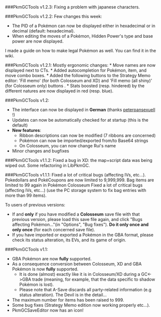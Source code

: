 ###PkmGCTools v1.2.3:
Fixing a problem with japanese characters.

###PkmGCTools v1.2.2:
Few changes this week:
* The PID of a Pokémon can now be displayed either in hexadecimal or in decimal (default: hexadecimal).
* When editing the moves of a Pokémon, Hidden Power's type and base power are now displayed.

I made a guide on how to make legal Pokémon as well. You can find it in the wiki.

###PkmGCTools v1.2.1:
Mostly ergonomic changes:
	* Move names are now displayed next to CTs.
	* Added autocompletion for Pokémon, item, and move combo boxes.
	* Added the following buttons to the Strategy Memo editor: 'Fill memo' (for both Colosseum and XD) and 'Fill memo (all shiny)' (for Colosseum only) buttons .
	* Stats boosted (resp. hindered) by the different natures are now displayed in red (resp. blue).

###PkmGCTools v1.2:
* The interface can now be displayed in **German** (thanks [peterpansexuell](http://www.smogon.com/forums/members/peterpansexuell.158307/) !)
* Updates can now be automatically checked for at startup (this is the default)
* **New features**:
	* Ribbon descriptions can now be modified (7 ribbons are concerned)
	* Pokémon can now be imported/exported from/to Base64 strings
	* On Colosseum, you can now change Rui's name
* Minor changes and bugfixes

###PkmGCTools v1.1.2:
Fixed a bug in XD: the map+script data was being wiped out.
Some refactoring in LibPkmGC.

###PkmGCTools v1.1.1:
Fixed a lot of critical bugs (affecting IVs, etc...). Pokedollars and PokéCoupons are now limited to 9,999,999. Bag items are limited to 99 again in Pokémon Colosseum Fixed a lot of critical bugs (affecting IVs, etc...)
(use the PC storage system to fix bag entries with more than 99 items).

To users of previous versions:
* If and **only** if you have modified a **Colosseum** save file with that previous version, please load this save file again, 
and click "Bugs affecting Pokémon..."(in "Options", "Bug fixes"). **Do it only once and only once** (for each concerned save file).
* If you have imported or exported a Pokémon in the GBA format, please check its status alteration, its EVs, and its game of origin. 

###PkmGCTools v1.1:
* GBA Pokémon are now **fully** supported.
* As a consequence conversion between Colosseum, XD and GBA Pokémon is now **fully** supported. 
	* It is done (almost) exactly like it is in Colosseum/XD during a GC<->GBA trade (meaning, for example, that the data specific to shadow Pokémon is lost).
	* Please note that A-Save discards all party-related information (e.g status alteration). The Devil is in the detail...
* The maximum number for items has been raised to 999.
* Some bug fixes (Strategy Memo edition now working properly etc...).
* PkmGCSaveEditor now has an icon!